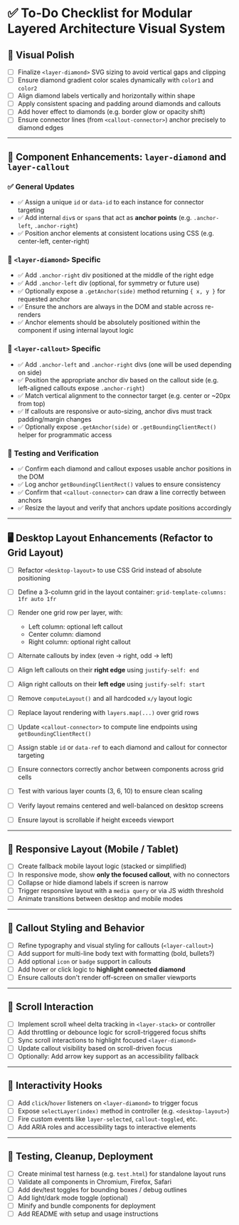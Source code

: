 # ✅ To-Do Checklist for Modular Layered Architecture Visual System

## 🎨 **Visual Polish**

* [ ] Finalize `<layer-diamond>` SVG sizing to avoid vertical gaps and clipping
* [ ] Ensure diamond gradient color scales dynamically with `color1` and `color2`
* [ ] Align diamond labels vertically and horizontally within shape
* [ ] Apply consistent spacing and padding around diamonds and callouts
* [ ] Add hover effect to diamonds (e.g. border glow or opacity shift)
* [ ] Ensure connector lines (from `<callout-connector>`) anchor precisely to diamond edges

---

## 💎 **Component Enhancements: `layer-diamond` and `layer-callout`**

### ✅ **General Updates**

* ✅ Assign a unique `id` or `data-id` to each instance for connector targeting
* ✅ Add internal `div`s or `span`s that act as **anchor points** (e.g. `.anchor-left`, `.anchor-right`)
* ✅ Position anchor elements at consistent locations using CSS (e.g. center-left, center-right)

### 💠 **`<layer-diamond>` Specific**

* ✅ Add `.anchor-right` div positioned at the middle of the right edge
* ✅ Add `.anchor-left` div (optional, for symmetry or future use)
* ✅ Optionally expose a `.getAnchor(side)` method returning `{ x, y }` for requested anchor
* ✅ Ensure the anchors are always in the DOM and stable across re-renders
* ✅ Anchor elements should be absolutely positioned within the component if using internal layout logic

### 💬 **`<layer-callout>` Specific**

* ✅ Add `.anchor-left` and `.anchor-right` divs (one will be used depending on side)
* ✅ Position the appropriate anchor div based on the callout side (e.g. left-aligned callouts expose `.anchor-right`)
* ✅ Match vertical alignment to the connector target (e.g. center or \~20px from top)
* ✅ If callouts are responsive or auto-sizing, anchor divs must track padding/margin changes
* ✅ Optionally expose `.getAnchor(side)` or `.getBoundingClientRect()` helper for programmatic access

### 🧪 **Testing and Verification**

* ✅ Confirm each diamond and callout exposes usable anchor positions in the DOM
* ✅ Log anchor `getBoundingClientRect()` values to ensure consistency
* ✅ Confirm that `<callout-connector>` can draw a line correctly between anchors
* ✅ Resize the layout and verify that anchors update positions accordingly


---

## 🖥️ **Desktop Layout Enhancements (Refactor to Grid Layout)**

* [ ] Refactor `<desktop-layout>` to use CSS Grid instead of absolute positioning
* [ ] Define a 3-column grid in the layout container: `grid-template-columns: 1fr auto 1fr`
* [ ] Render one grid row per layer, with:

  * Left column: optional left callout
  * Center column: diamond
  * Right column: optional right callout
* [ ] Alternate callouts by index (even → right, odd → left)
* [ ] Align left callouts on their **right edge** using `justify-self: end`
* [ ] Align right callouts on their **left edge** using `justify-self: start`
* [ ] Remove `computeLayout()` and all hardcoded `x/y` layout logic
* [ ] Replace layout rendering with `layers.map(...)` over grid rows
* [ ] Update `<callout-connector>` to compute line endpoints using `getBoundingClientRect()`
* [ ] Assign stable `id` or `data-ref` to each diamond and callout for connector targeting
* [ ] Ensure connectors correctly anchor between components across grid cells
* [ ] Test with various layer counts (3, 6, 10) to ensure clean scaling
* [ ] Verify layout remains centered and well-balanced on desktop screens
* [ ] Ensure layout is scrollable if height exceeds viewport

---

## 📱 **Responsive Layout (Mobile / Tablet)**

* [ ] Create fallback mobile layout logic (stacked or simplified)
* [ ] In responsive mode, show **only the focused callout**, with no connectors
* [ ] Collapse or hide diamond labels if screen is narrow
* [ ] Trigger responsive layout with a `media query` or via JS width threshold
* [ ] Animate transitions between desktop and mobile modes

---

## 💬 **Callout Styling and Behavior**

* [ ] Refine typography and visual styling for callouts (`<layer-callout>`)
* [ ] Add support for multi-line body text with formatting (bold, bullets?)
* [ ] Add optional `icon` or `badge` support in callouts
* [ ] Add hover or click logic to **highlight connected diamond**
* [ ] Ensure callouts don't render off-screen on smaller viewports

---

## 🧭 **Scroll Interaction**

* [ ] Implement scroll wheel delta tracking in `<layer-stack>` or controller
* [ ] Add throttling or debounce logic for scroll-triggered focus shifts
* [ ] Sync scroll interactions to highlight focused `<layer-diamond>`
* [ ] Update callout visibility based on scroll-driven focus
* [ ] Optionally: Add arrow key support as an accessibility fallback

---

## 🧩 **Interactivity Hooks**

* [ ] Add `click`/`hover` listeners on `<layer-diamond>` to trigger focus
* [ ] Expose `selectLayer(index)` method in controller (e.g. `<desktop-layout>`)
* [ ] Fire custom events like `layer-selected`, `callout-toggled`, etc.
* [ ] Add ARIA roles and accessibility tags to interactive elements

---

## 🧪 **Testing, Cleanup, Deployment**

* [ ] Create minimal test harness (e.g. `test.html`) for standalone layout runs
* [ ] Validate all components in Chromium, Firefox, Safari
* [ ] Add dev/test toggles for bounding boxes / debug outlines
* [ ] Add light/dark mode toggle (optional)
* [ ] Minify and bundle components for deployment
* [ ] Add README with setup and usage instructions
